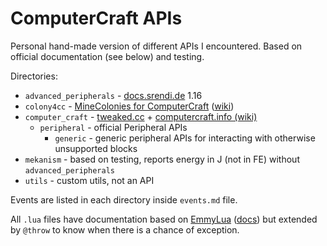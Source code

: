 # ComputerCraft APIs

Personal hand-made version of different APIs I encountered.
Based on official documentation (see below) and testing.

Directories:
- `advanced_peripherals` - [docs.srendi.de](https://docs.srendi.de/) 1.16
- `colony4cc` - [MineColonies for ComputerCraft](https://www.curseforge.com/minecraft/mc-mods/minecolonies-for-computercraft) ([wiki](https://github.com/uecasm/colony4cc/wiki))
- `computer_craft` - [tweaked.cc](https://tweaked.cc/) + [computercraft.info (wiki)](https://computercraft.info/wiki/)
  - `peripheral` - official Peripheral APIs
    - `generic` - generic peripheral APIs for interacting with otherwise unsupported blocks
- `mekanism` - based on testing, reports energy in J (not in FE) without `advanced_peripherals`
- `utils` - custom utils, not an API

Events are listed in each directory inside `events.md` file.

All `.lua` files have documentation based on [EmmyLua](https://github.com/EmmyLua) ([docs](https://emmylua.github.io/)) but extended by `@throw` to know when there is a chance of exception.
